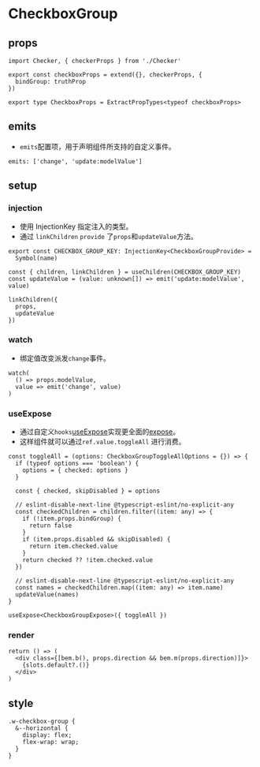 # CheckboxGroup

## props
```
import Checker, { checkerProps } from './Checker'

export const checkboxProps = extend({}, checkerProps, {
  bindGroup: truthProp
})

export type CheckboxProps = ExtractPropTypes<typeof checkboxProps>
```
## emits
- `emits`配置项，用于声明组件所支持的自定义事件。
```
emits: ['change', 'update:modelValue']
```

## setup

### injection
- 使用 InjectionKey 指定注入的类型。
- 通过 `linkChildren` `provide` 了`props`和`updateValue`方法。
```
export const CHECKBOX_GROUP_KEY: InjectionKey<CheckboxGroupProvide> =
  Symbol(name)

const { children, linkChildren } = useChildren(CHECKBOX_GROUP_KEY)
const updateValue = (value: unknown[]) => emit('update:modelValue', value)

linkChildren({
  props,
  updateValue
})
```

### watch
- 绑定值改变派发`change`事件。
```
watch(
  () => props.modelValue,
  value => emit('change', value)
)
```

### useExpose
- 通过自定义`hooks`[useExpose](hooks.html#use-expose-ts)实现更全面的[expose](vue.html#expose)。
- 这样组件就可以通过`ref.value.toggleAll` 进行消费。
```
const toggleAll = (options: CheckboxGroupToggleAllOptions = {}) => {
  if (typeof options === 'boolean') {
    options = { checked: options }
  }

  const { checked, skipDisabled } = options

  // eslint-disable-next-line @typescript-eslint/no-explicit-any
  const checkedChildren = children.filter((item: any) => {
    if (!item.props.bindGroup) {
      return false
    }
    if (item.props.disabled && skipDisabled) {
      return item.checked.value
    }
    return checked ?? !item.checked.value
  })

  // eslint-disable-next-line @typescript-eslint/no-explicit-any
  const names = checkedChildren.map((item: any) => item.name)
  updateValue(names)
}

useExpose<CheckboxGroupExpose>({ toggleAll })
```

### render
```
return () => (
  <div class={[bem.b(), props.direction && bem.m(props.direction)]}>
    {slots.default?.()}
  </div>
)
```

## style
```
.w-checkbox-group {
  &--horizontal {
    display: flex;
    flex-wrap: wrap;
  }
}
```
